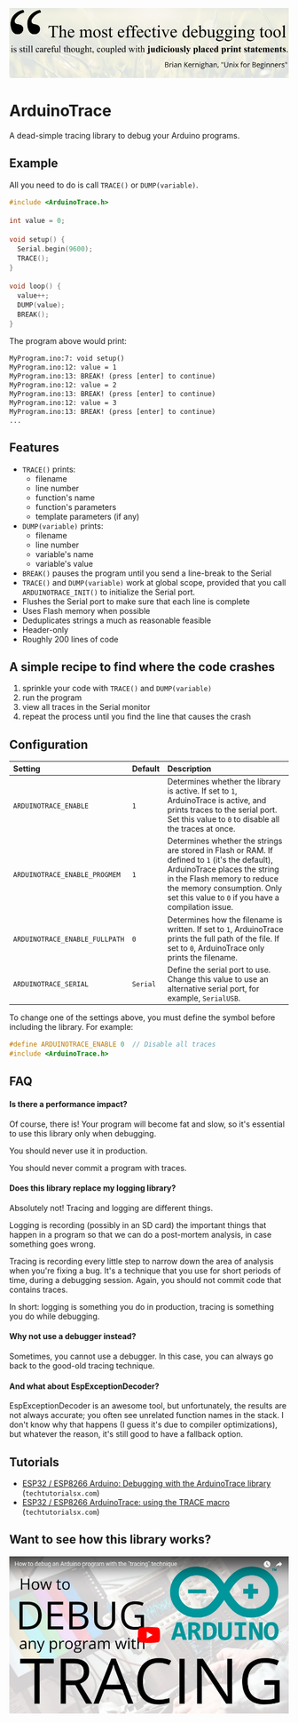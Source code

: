 ![A quote from Brian Kernighan](extras/img/banner.png)

ArduinoTrace
============

A dead-simple tracing library to debug your Arduino programs.

## Example

All you need to do is call `TRACE()` or `DUMP(variable)`.

```c++
#include <ArduinoTrace.h>

int value = 0;

void setup() {
  Serial.begin(9600);
  TRACE();
}

void loop() {
  value++;
  DUMP(value);
  BREAK();
}
```

The program above would print:

```text
MyProgram.ino:7: void setup()
MyProgram.ino:12: value = 1
MyProgram.ino:13: BREAK! (press [enter] to continue)
MyProgram.ino:12: value = 2
MyProgram.ino:13: BREAK! (press [enter] to continue)
MyProgram.ino:12: value = 3
MyProgram.ino:13: BREAK! (press [enter] to continue)
...
```

## Features

* `TRACE()` prints:
    - filename
    - line number
    - function's name
    - function's parameters
    - template parameters (if any)
* `DUMP(variable)` prints:
    - filename
    - line number
    - variable's name
    - variable's value
* `BREAK()` pauses the program until you send a line-break to the Serial
* `TRACE()` and `DUMP(variable)` work at global scope, provided that you call `ARDUINOTRACE_INIT()` to initialize the Serial port.
* Flushes the Serial port to make sure that each line is complete
* Uses Flash memory when possible
* Deduplicates strings a much as reasonable feasible
* Header-only
* Roughly 200 lines of code

## A simple recipe to find where the code crashes

1. sprinkle your code with `TRACE()` and `DUMP(variable)`
2. run the program
3. view all traces in the Serial monitor
4. repeat the process until you find the line that causes the crash

## Configuration

| Setting                        | Default  | Description                                                                                                                                                                                                                                       |
|:-------------------------------|:---------|:--------------------------------------------------------------------------------------------------------------------------------------------------------------------------------------------------------------------------------------------------|
| `ARDUINOTRACE_ENABLE`          | `1`      | Determines whether the library is active. If set to `1`, ArduinoTrace is active, and prints traces to the serial port. Set this value to `0` to disable all the traces at once.                                                                   |
| `ARDUINOTRACE_ENABLE_PROGMEM`  | `1`      | Determines whether the strings are stored in Flash or RAM. If defined to `1` (it's the default), ArduinoTrace places the string in the Flash memory to reduce the memory consumption. Only set this value to `0` if you have a compilation issue. |
| `ARDUINOTRACE_ENABLE_FULLPATH` | `0`      | Determines how the filename is written. If set to `1`, ArduinoTrace prints the full path of the file. If set to `0`, ArduinoTrace only prints the filename.                                                                                       |
| `ARDUINOTRACE_SERIAL`          | `Serial` | Define the serial port to use. Change this value to use an alternative serial port, for example, `SerialUSB`.                                                                                                                                     |

To change one of the settings above, you must define the symbol before including the library. For example:

```c++
#define ARDUINOTRACE_ENABLE 0  // Disable all traces
#include <ArduinoTrace.h>
```

## FAQ

#### Is there a performance impact?

Of course, there is! Your program will become fat and slow, so it's essential to use this 
library only when debugging.

You should never use it in production.

You should never commit a program with traces.

#### Does this library replace my logging library?

Absolutely not! Tracing and logging are different things.

Logging is recording (possibly in an SD card) the important things that happen in a program so that we can do a post-mortem analysis, in case something goes wrong.

Tracing is recording every little step to narrow down the area of analysis when you're
fixing a bug. It's a technique that you use for short periods of time, during a debugging session.
Again, you should not commit code that contains traces.

In short: logging is something you do in production, tracing is something you do while debugging.

#### Why not use a debugger instead?

Sometimes, you cannot use a debugger.
In this case, you can always go back to the good-old tracing technique.

#### And what about EspExceptionDecoder?

EspExceptionDecoder is an awesome tool, but unfortunately, the results are not always accurate; you
often see unrelated function names in the stack.
I don't know why that happens (I guess it's due to compiler optimizations), but whatever the reason, it's still good to have a fallback option.

## Tutorials

* [ESP32 / ESP8266 Arduino: Debugging with the ArduinoTrace library](https://techtutorialsx.com/2018/10/11/esp32-esp8266-arduino-debugging-with-the-arduinotrace-library/) (`techtutorialsx.com`)
* [ESP32 / ESP8266 ArduinoTrace: using the TRACE macro](https://techtutorialsx.com/2018/10/12/esp32-esp8266-arduinotrace-using-the-trace-macro/) (`techtutorialsx.com`)

## Want to see how this library works?

[![Youtube video: How to debug any Arduino program with tracing](extras/img/video-thumbnail.png)](https://youtu.be/JHMpszgzWSg)
